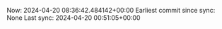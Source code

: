 Now: 2024-04-20 08:36:42.484142+00:00 Earliest commit since sync: None Last sync: 2024-04-20 00:51:05+00:00
